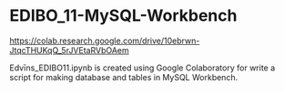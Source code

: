 # EDIBO_11-MySQL-Workbench

https://colab.research.google.com/drive/10ebrwn-JtqcTHUKqQ_5rJVEtaRVbOAem

Edvīns_EDIBO11.ipynb is created using Google Colaboratory for write a script for making database and tables in MySQL Workbench.
#

